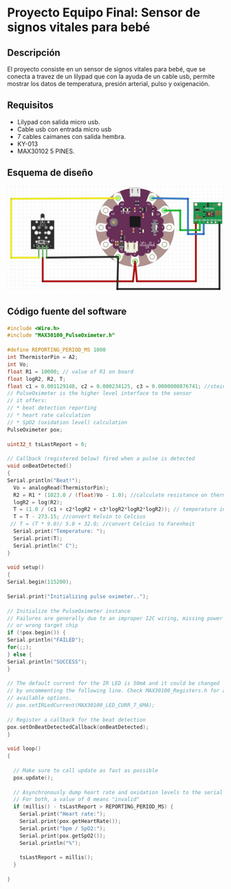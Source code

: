 # Proyecto Equipo Final: Sensor de signos vitales para bebé

## Descripción

El proyecto consiste en un sensor de signos vitales para bebé, que se conecta a travez de un lilypad que con la ayuda de un cable usb, permite mostrar los datos de temperatura, presión arterial, pulso y oxigenación.

## Requisitos

- Lilypad con salida micro usb.
- Cable usb con entrada micro usb
- 7 cables caimanes con salida hembra.
- KY-013
- MAX30102 5 PINES.

## Esquema de diseño

![](zapatodebebe.jpg)

## Código fuente del software

```c++
#include <Wire.h>
#include "MAX30100_PulseOximeter.h"
 
#define REPORTING_PERIOD_MS 1000
int ThermistorPin = A2;
int Vo;
float R1 = 10000; // value of R1 on board
float logR2, R2, T;
float c1 = 0.001129148, c2 = 0.000234125, c3 = 0.0000000876741; //steinhart-hart coeficients for thermistor
// PulseOximeter is the higher level interface to the sensor
// it offers:
// * beat detection reporting
// * heart rate calculation
// * SpO2 (oxidation level) calculation
PulseOximeter pox;
 
uint32_t tsLastReport = 0;
 
// Callback (registered below) fired when a pulse is detected
void onBeatDetected()
{
Serial.println("Beat!");
  Vo = analogRead(ThermistorPin);
  R2 = R1 * (1023.0 / (float)Vo - 1.0); //calculate resistance on thermistor
  logR2 = log(R2);
  T = (1.0 / (c1 + c2*logR2 + c3*logR2*logR2*logR2)); // temperature in Kelvin
  T = T - 273.15; //convert Kelvin to Celcius
 // T = (T * 9.0)/ 5.0 + 32.0; //convert Celcius to Farenheit
  Serial.print("Temperature: "); 
  Serial.print(T);
  Serial.println(" C");
}
 
void setup()
{
Serial.begin(115200);
 
Serial.print("Initializing pulse oximeter..");
 
// Initialize the PulseOximeter instance
// Failures are generally due to an improper I2C wiring, missing power supply
// or wrong target chip
if (!pox.begin()) {
Serial.println("FAILED");
for(;;);
} else {
Serial.println("SUCCESS");
}
 
// The default current for the IR LED is 50mA and it could be changed
// by uncommenting the following line. Check MAX30100_Registers.h for all the
// available options.
// pox.setIRLedCurrent(MAX30100_LED_CURR_7_6MA);
 
// Register a callback for the beat detection
pox.setOnBeatDetectedCallback(onBeatDetected);
}
 
void loop()
{
  
  // Make sure to call update as fast as possible
  pox.update();
   
  // Asynchronously dump heart rate and oxidation levels to the serial
  // For both, a value of 0 means "invalid"
  if (millis() - tsLastReport > REPORTING_PERIOD_MS) {
    Serial.print("Heart rate:");
    Serial.print(pox.getHeartRate());
    Serial.print("bpm / SpO2:");
    Serial.print(pox.getSpO2());
    Serial.println("%");
     
    tsLastReport = millis();
  }
  
}
```
